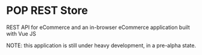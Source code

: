 # POP REST Store

REST API for eCommerce and an in-browser eCommerce application built with Vue JS

NOTE: this application is still under heavy development, in a pre-alpha state.
